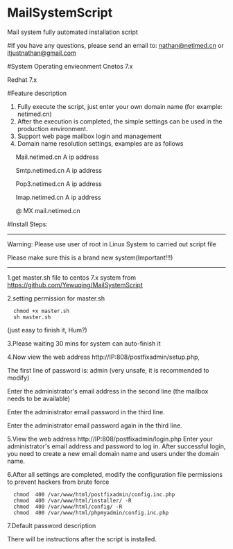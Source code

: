 # MailSystemScript
Mail system fully automated installation script

#If you have any questions, please send an email to: nathan@netimed.cn or itjustnathan@gmail.com

#System Operating envieonment
Cnetos 7.x

Redhat 7.x

#Feature description
1. Fully execute the script, just enter your own domain name (for example: netimed.cn)
2. After the execution is completed, the simple settings can be used in the production environment.
4. Support web page mailbox login and management
3. Domain name resolution settings, examples are as follows

     Mail.netimed.cn           A           ip address
     
     Smtp.netimed.cn           A           ip address
     
     Pop3.netimed.cn           A           ip address
     
     Imap.netimed.cn           A           ip address
     
     @                         MX          mail.netimed.cn
     

#Install Steps:
********************************************************************
 Warning:
 Please use user of root in Linux System to carried out script file
 
 Please make sure this is a brand new system(Important!!!)
********************************************************************
1.get master.sh file to centos 7.x system from https://github.com/Yewuqing/MailSystemScript

2.setting permission for master.sh

      chmod +x master.sh
      sh master.sh
      
  (just easy to finish it, Hum?)

3.Please waiting 30 mins for system can auto-finish it

4.Now view the web address http://IP:808/postfixadmin/setup.php,

   The first line of password is: admin (very unsafe, it is recommended to modify)
    
   Enter the administrator's email address in the second line (the mailbox needs to be available)
    
   Enter the administrator email password in the third line.
    
   Enter the administrator email password again in the third line.
    
    
5.View the web address http://IP:808/postfixadmin/login.php
  Enter your administrator's email address and password to log in. After successful login, you need to create a new email domain name and   users under the domain name.
  
6.After all settings are completed, modify the configuration file permissions to prevent hackers from brute force

      chmod  400 /var/www/html/postfixadmin/config.inc.php
      chmod  400 /var/www/html/installer/ -R
      chmod  400 /var/www/html/config/ -R
      chmod  400 /var/www/html/phpmyadmin/config.inc.php
      
7.Default password description

  There will be instructions after the script is installed.
  
  
